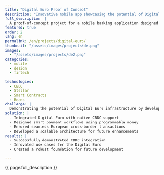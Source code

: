 ```yaml
---
title: "Digital Euro Proof of Concept"
description: "Innovative mobile app showcasing the potential of Digital Euro infrastructure"
full_description: |
  A proof-of-concept project for a mobile banking application designed to showcase the innovative possibilities of the Digital Euro infrastructure. The project focused on creating scalable architecture, seamless cross-border transactions, and programmable money features while maintaining regulatory compliance.
featured: true
order: 2
lang: en
permalink: /en/projects/digital-euro/
thumbnail: "/assets/images/projects/de.png"
images:
  - "/assets/images/projects/de2.png"
categories:
  - mobile
  - design
  - fintech

technologies:
  - CBDC
  - Stellar
  - Smart Contracts
  - Beans
challenge: |
  Demonstrating the potential of Digital Euro infrastructure by developing a mobile app with features such as programmable money, seamless European cross-border transactions, and built-in compliance with AML/KYC protocols, all while maintaining scalability for future expansion.
solution: |
  - Integrated Digital Euro with native CBDC support
  - Designed smart payment workflows using programmable money
  - Ensured seamless European cross-border transactions
  - Developed a scalable architecture for future enhancements
results: |
  - Successfully demonstrated CBDC integration
  - Innovated use cases for the Digital Euro
  - Created a robust foundation for future development

---
```


{{ page.full_description }}
